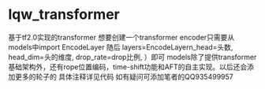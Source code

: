 # lqw_transformer
基于tf2.0实现的transformer
想要创建一个transformer encoder只需要从models中import EncodeLayer
随后
layers=EncodeLayern_head=头数, 
                 head_dim=头的维度,
                 drop_rate=drop比例, ）即可
models除了提供transformer基础架构外，还有rope位置编码，time-shift功能和AFT的自主实现。以后还会添加更多的轮子的
具体注释详见代码
如有疑问可添加笔者的QQ935499957

